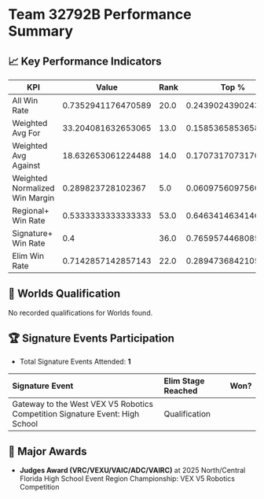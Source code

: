 # Team 32792B Performance Summary

## 📈 Key Performance Indicators
| KPI | Value | Rank | Top % |
| --- | ----- | ---- | ----- |
| All Win Rate | 0.7352941176470589 | 20.0 | 0.24390243902439024 |
| Weighted Avg For | 33.204081632653065 | 13.0 | 0.15853658536585366 |
| Weighted Avg Against | 18.632653061224488 | 14.0 | 0.17073170731707318 |
| Weighted Normalized Win Margin | 0.289823728102367 | 5.0 | 0.06097560975609756 |
| Regional+ Win Rate | 0.5333333333333333 | 53.0 | 0.6463414634146342 |
| Signature+ Win Rate | 0.4 | 36.0 | 0.7659574468085106 |
| Elim Win Rate | 0.7142857142857143 | 22.0 | 0.2894736842105263 |


## 🎯 Worlds Qualification
No recorded qualifications for Worlds found.

## 🏆 Signature Events Participation
- Total Signature Events Attended: **1**

| Signature Event | Elim Stage Reached | Won? |
|:----------------|:-------------------|:----|
| Gateway to the West VEX V5 Robotics Competition Signature Event: High School | Qualification |  |


## 🥇 Major Awards
- **Judges Award (VRC/VEXU/VAIC/ADC/VAIRC)** at 2025 North/Central Florida High School Event Region Championship: VEX V5 Robotics Competition

